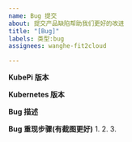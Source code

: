 ```yaml
---
name: Bug 提交
about: 提交产品缺陷帮助我们更好的改进
title: "[Bug]"
labels: 类型:bug
assignees: wanghe-fit2cloud

---
```


**KubePi 版本**


**Kubernetes 版本**


**Bug 描述**


**Bug 重现步骤(有截图更好)**
1.
2.
3.
